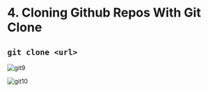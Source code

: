 # 4. Cloning Github Repos With Git Clone

## `git clone <url>`

![git9](https://user-images.githubusercontent.com/50626798/230391917-82b2ff2d-c67f-47cd-af5c-842dcfc0cc91.png)

![git10](https://user-images.githubusercontent.com/50626798/230391920-a2e2dd36-9199-4240-91c9-b7758a7f3673.png)
